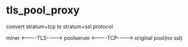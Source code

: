 # tls_pool_proxy

convert stratum+tcp to stratum+ssl protocol

miner <----TLS----> poolserver <----TCP----> original pool(no ssl)
